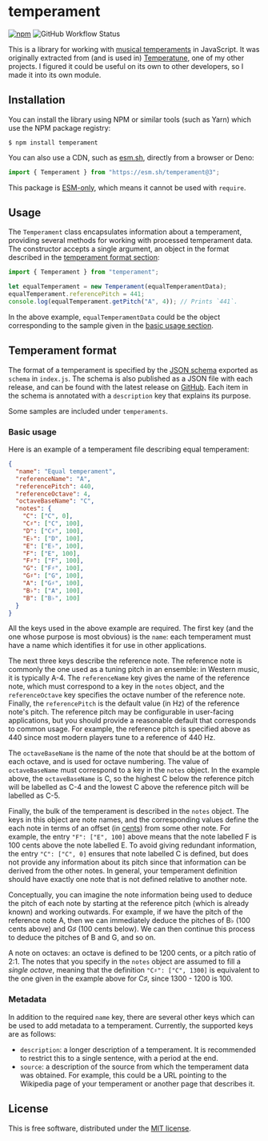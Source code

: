 # temperament

[![npm](https://img.shields.io/npm/v/temperament.svg)](https://www.npmjs.com/package/temperament)
![GitHub Workflow Status](https://img.shields.io/github/workflow/status/ianprime0509/temperament/CI)

This is a library for working with
[musical temperaments](https://en.wikipedia.org/wiki/Musical_temperament) in
JavaScript. It was originally extracted from (and is used in)
[Temperatune](https://github.com/ianprime0509/temperatune), one of my other
projects. I figured it could be useful on its own to other developers, so I made
it into its own module.

## Installation

You can install the library using NPM or similar tools (such as Yarn) which use
the NPM package registry:

```shell
$ npm install temperament
```

You can also use a CDN, such as [esm.sh](https://esm.sh), directly from a
browser or Deno:

```js
import { Temperament } from "https://esm.sh/temperament@3";
```

This package is
[ESM-only](https://gist.github.com/sindresorhus/a39789f98801d908bbc7ff3ecc99d99c),
which means it cannot be used with `require`.

## Usage

The `Temperament` class encapsulates information about a temperament, providing
several methods for working with processed temperament data. The constructor
accepts a single argument, an object in the format described in the
[temperament format section](#temperament-format):

```js
import { Temperament } from "temperament";

let equalTemperament = new Temperament(equalTemperamentData);
equalTemperament.referencePitch = 441;
console.log(equalTemperament.getPitch("A", 4)); // Prints `441`.
```

In the above example, `equalTemperamentData` could be the object corresponding
to the sample given in the [basic usage section](#basic-usage).

## Temperament format

The format of a temperament is specified by the
[JSON schema](http://json-schema.org/) exported as `schema` in `index.js`. The
schema is also published as a JSON file with each release, and can be found with
the latest release on
[GitHub](https://github.com/ianprime0509/temperament/releases). Each item in the
schema is annotated with a `description` key that explains its purpose.

Some samples are included under `temperaments`.

### Basic usage

Here is an example of a temperament file describing equal temperament:

```json
{
  "name": "Equal temperament",
  "referenceName": "A",
  "referencePitch": 440,
  "referenceOctave": 4,
  "octaveBaseName": "C",
  "notes": {
    "C": ["C", 0],
    "C♯": ["C", 100],
    "D": ["C♯", 100],
    "E♭": ["D", 100],
    "E": ["E♭", 100],
    "F": ["E", 100],
    "F♯": ["F", 100],
    "G": ["F♯", 100],
    "G♯": ["G", 100],
    "A": ["G♯", 100],
    "B♭": ["A", 100],
    "B": ["B♭", 100]
  }
}
```

All the keys used in the above example are required. The first key (and the one
whose purpose is most obvious) is the `name`: each temperament must have a name
which identifies it for use in other applications.

The next three keys describe the reference note. The reference note is commonly
the one used as a tuning pitch in an ensemble: in Western music, it is typically
A-4. The `referenceName` key gives the name of the reference note, which must
correspond to a key in the `notes` object, and the `referenceOctave` key
specifies the octave number of the reference note. Finally, the `referencePitch`
is the default value (in Hz) of the reference note's pitch. The reference pitch
may be configurable in user-facing applications, but you should provide a
reasonable default that corresponds to common usage. For example, the reference
pitch is specified above as 440 since most modern players tune to a reference of
440 Hz.

The `octaveBaseName` is the name of the note that should be at the bottom of
each octave, and is used for octave numbering. The value of `octaveBaseName`
must correspond to a key in the `notes` object. In the example above, the
`octaveBaseName` is C, so the highest C below the reference pitch will be
labelled as C-4 and the lowest C above the reference pitch will be labelled as
C-5.

Finally, the bulk of the temperament is described in the `notes` object. The
keys in this object are note names, and the corresponding values define the each
note in terms of an offset (in
[cents](<https://en.wikipedia.org/wiki/Cent_(music)>)) from some other note. For
example, the entry `"F": ["E", 100]` above means that the note labelled F is 100
cents above the note labelled E. To avoid giving redundant information, the
entry `"C": ["C", 0]` ensures that note labelled C is defined, but does not
provide any information about its pitch since that information can be derived
from the other notes. In general, your temperament definition should have
exactly one note that is not defined relative to another note.

Conceptually, you can imagine the note information being used to deduce the
pitch of each note by starting at the reference pitch (which is already known)
and working outwards. For example, if we have the pitch of the reference note A,
then we can immediately deduce the pitches of B♭ (100 cents above) and G♯ (100
cents below). We can then continue this process to deduce the pitches of B and
G, and so on.

A note on octaves: an octave is defined to be 1200 cents, or a pitch ratio of
2:1. The notes that you specify in the `notes` object are assumed to fill a
_single octave_, meaning that the definition `"C♯": ["C", 1300]` is equivalent
to the one given in the example above for C♯, since 1300 - 1200 is 100.

### Metadata

In addition to the required `name` key, there are several other keys which can
be used to add metadata to a temperament. Currently, the supported keys are as
follows:

- `description`: a longer description of a temperament. It is recommended to
  restrict this to a single sentence, with a period at the end.
- `source`: a description of the source from which the temperament data was
  obtained. For example, this could be a URL pointing to the Wikipedia page of
  your temperament or another page that describes it.

## License

This is free software, distributed under the
[MIT license](https://opensource.org/licenses/MIT).
